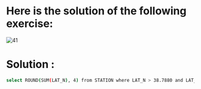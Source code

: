 # Here is the solution of the following exercise:
![41](https://github.com/lamia-datalover/SQL_Hackerrank_exercises/assets/145395677/cce4afde-3527-4dd5-afcd-44f60ce84351)

# Solution :
```bash
select ROUND(SUM(LAT_N), 4) from STATION where LAT_N > 38.7880 and LAT_N < 137.2345;
```
